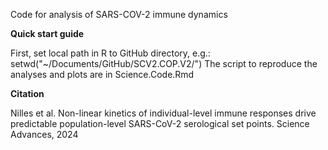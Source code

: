 Code for analysis of SARS-COV-2 immune dynamics

**Quick start guide**

First, set local path in R to GitHub directory, e.g.: setwd("~/Documents/GitHub/SCV2.COP.V2/") The script to reproduce the analyses and plots are in Science.Code.Rmd

**Citation**

Nilles et al. Non-linear kinetics of individual-level immune responses drive predictable population-level SARS-CoV-2 serological set points.  Science Advances, 2024
